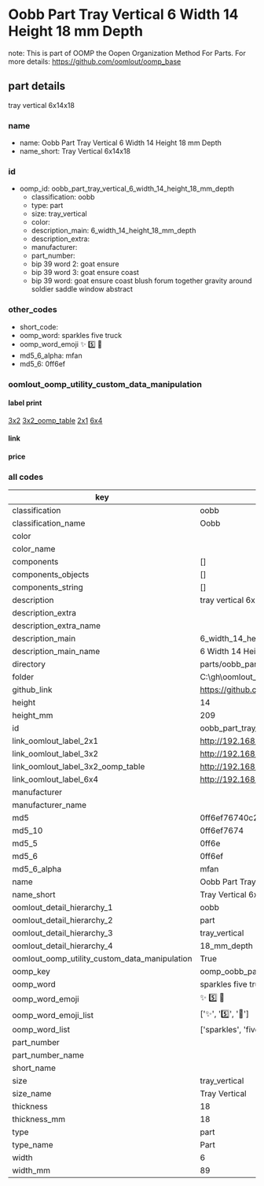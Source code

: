# Oobb Part Tray Vertical 6 Width 14 Height 18 mm Depth  

note: This is part of OOMP the Oopen Organization Method For Parts. For more details: https://github.com/oomlout/oomp_base

##  part details
  



tray vertical 6x14x18



### name
* name: Oobb Part Tray Vertical 6 Width 14 Height 18 mm Depth
* name_short: Tray Vertical 6x14x18 
### id
* oomp_id: oobb_part_tray_vertical_6_width_14_height_18_mm_depth
  * classification: oobb
  * type: part
  * size: tray_vertical
  * color: 
  * description_main: 6_width_14_height_18_mm_depth
  * description_extra: 
  * manufacturer: 
  * part_number: 
  * bip 39 word 2: goat ensure
  * bip 39 word 3: goat ensure coast
  * bip 39 word: goat ensure coast blush forum together gravity around soldier saddle window abstract

### other_codes
* short_code: 
* oomp_word: sparkles five truck
* oomp_word_emoji :sparkles: :five: :truck:
* md5_6_alpha: mfan
* md5_6: 0ff6ef






### oomlout_oomp_utility_custom_data_manipulation
#### label print
[3x2](http://192.168.1.245:1112/?label=oomp%20mfan)
[3x2_oomp_table](http://192.168.1.108:1112/?label=oomp%20mfan)
[2x1](http://192.168.1.242:1112/?label=oomp%20mfan)
[6x4](http://192.168.1.55:1112/?label=oomp%20mfan)    

#### link

                              

#### price







### all codes 
| key | value |  
| --- | --- |  
| classification | oobb |  
| classification_name | Oobb |  
| color |  |  
| color_name |  |  
| components | [] |  
| components_objects | [] |  
| components_string | [] |  
| description | tray vertical 6x14x18 |  
| description_extra |  |  
| description_extra_name |  |  
| description_main | 6_width_14_height_18_mm_depth |  
| description_main_name | 6 Width 14 Height 18 mm Depth |  
| directory | parts/oobb_part_tray_vertical_6_width_14_height_18_mm_depth |  
| folder | C:\gh\oomlout_oobb_version_4_generated_parts\parts\oobb_part_tray_vertical_6_width_14_height_18_mm_depth |  
| github_link | https://github.com/oomlout/oomlout_oomp_part_src/tree/main/parts/oobb_part_tray_vertical_6_width_14_height_18_mm_depth |  
| height | 14 |  
| height_mm | 209 |  
| id | oobb_part_tray_vertical_6_width_14_height_18_mm_depth |  
| link_oomlout_label_2x1 | http://192.168.1.242:1112/?label=oomp%20mfan |  
| link_oomlout_label_3x2 | http://192.168.1.245:1112/?label=oomp%20mfan |  
| link_oomlout_label_3x2_oomp_table | http://192.168.1.108:1112/?label=oomp%20mfan |  
| link_oomlout_label_6x4 | http://192.168.1.55:1112/?label=oomp%20mfan |  
| manufacturer |  |  
| manufacturer_name |  |  
| md5 | 0ff6ef76740c2cc38eadd1885992d320 |  
| md5_10 | 0ff6ef7674 |  
| md5_5 | 0ff6e |  
| md5_6 | 0ff6ef |  
| md5_6_alpha | mfan |  
| name | Oobb Part Tray Vertical 6 Width 14 Height 18 mm Depth |  
| name_short | Tray Vertical 6x14x18  |  
| oomlout_detail_hierarchy_1 | oobb |  
| oomlout_detail_hierarchy_2 | part |  
| oomlout_detail_hierarchy_3 | tray_vertical |  
| oomlout_detail_hierarchy_4 | 18_mm_depth |  
| oomlout_oomp_utility_custom_data_manipulation | True |  
| oomp_key | oomp_oobb_part_tray_vertical_6_width_14_height_18_mm_depth |  
| oomp_word | sparkles five truck |  
| oomp_word_emoji | :sparkles: :five: :truck: |  
| oomp_word_emoji_list | [':sparkles:', ':five:', ':truck:'] |  
| oomp_word_list | ['sparkles', 'five', 'truck'] |  
| part_number |  |  
| part_number_name |  |  
| short_name |  |  
| size | tray_vertical |  
| size_name | Tray Vertical |  
| thickness | 18 |  
| thickness_mm | 18 |  
| type | part |  
| type_name | Part |  
| width | 6 |  
| width_mm | 89 |  
